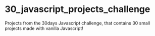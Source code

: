 # 30_javascript_projects_challenge
Projects from the 30days Javascript challenge, that contains 30 small projects made with vanilla Javascript!
